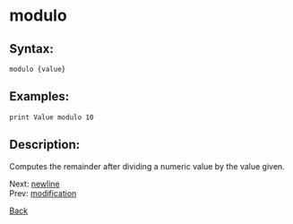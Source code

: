 # modulo

## Syntax:
`modulo {value}`

## Examples:
`print Value modulo 10`

## Description:
Computes the remainder after dividing a numeric value by the value given.

Next: [newline](newline.md)  
Prev: [modification](modification.md)

[Back](../../README.md)
